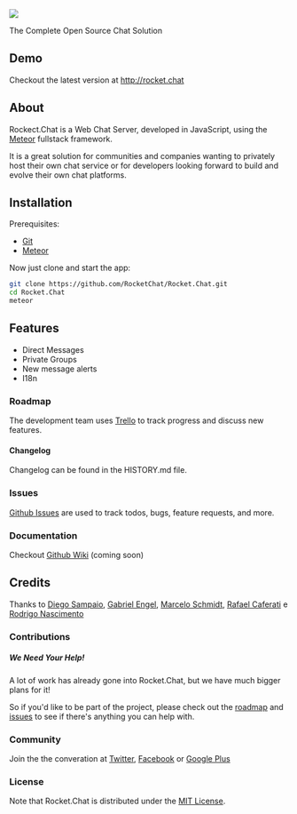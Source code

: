 <img src="http://rocket.chat/images/logo/logo-dark.svg" />

The Complete Open Source Chat Solution

## Demo

Checkout the latest version at http://rocket.chat

## About

Rockect.Chat is a Web Chat Server, developed in JavaScript, using the [Meteor](https://www.meteor.com/install) fullstack framework.

It is a great solution for communities and companies wanting to privately host their own chat service or for developers looking forward to build and evolve their own chat platforms.

## Installation

Prerequisites:

* [Git](http://git-scm.com/book/en/v2/Getting-Started-Installing-Git)
* [Meteor](https://www.meteor.com/install)

Now just clone and start the app:

```sh
git clone https://github.com/RocketChat/Rocket.Chat.git
cd Rocket.Chat
meteor
```

## Features

- Direct Messages
- Private Groups
- New message alerts
- I18n

### Roadmap

The development team uses [Trello](https://trello.com/b/dKS6CCbS/rocket-chat-roadmap) to track progress and discuss new features.

#### Changelog

Changelog can be found in the HISTORY.md file.

### Issues

[Github Issues](https://github.com/RocketChat/Rocket.Chat/issues) are used to track todos, bugs, feature requests, and more.

### Documentation

Checkout [Github Wiki](https://github.com/RocketChat/Rocket.Chat/wiki) (coming soon)

## Credits

Thanks to [Diego Sampaio](https://github.com/sampaiodiego), [Gabriel Engel](https://github.com/engelgabriel), [Marcelo Schmidt](https://github.com/marceloschmidt), [Rafael Caferati](https://github.com/rcaferati) e [Rodrigo Nascimento](https://github.com/rodrigok)


### Contributions

##### We Need Your Help!

A lot of work has already gone into Rocket.Chat, but we have much bigger plans for it!

So if you'd like to be part of the project, please check out the [roadmap](https://trello.com/b/dKS6CCbS/rocket-chat-roadmap) and [issues](https://github.com/RocketChat/Rocket.Chat/issues) to see if there's anything you can help with.

### Community

Join the the converation at [Twitter](http://twitter.com/RocketChatApp), [Facebook](https://www.facebook.com/RocketChatApp) or [Google Plus](https://plus.google.com/+RocketChatApp)

### License

Note that Rocket.Chat is distributed under the [MIT License](http://opensource.org/licenses/MIT).
